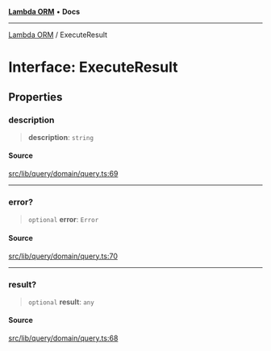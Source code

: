 [**Lambda ORM**](../README.md) • **Docs**

***

[Lambda ORM](../README.md) / ExecuteResult

# Interface: ExecuteResult

## Properties

### description

> **description**: `string`

#### Source

[src/lib/query/domain/query.ts:69](https://github.com/lambda-orm/lambdaorm/blob/a18b8b74c6a37e9bf429123d2232fbfd3236757c/src/lib/query/domain/query.ts#L69)

***

### error?

> `optional` **error**: `Error`

#### Source

[src/lib/query/domain/query.ts:70](https://github.com/lambda-orm/lambdaorm/blob/a18b8b74c6a37e9bf429123d2232fbfd3236757c/src/lib/query/domain/query.ts#L70)

***

### result?

> `optional` **result**: `any`

#### Source

[src/lib/query/domain/query.ts:68](https://github.com/lambda-orm/lambdaorm/blob/a18b8b74c6a37e9bf429123d2232fbfd3236757c/src/lib/query/domain/query.ts#L68)
